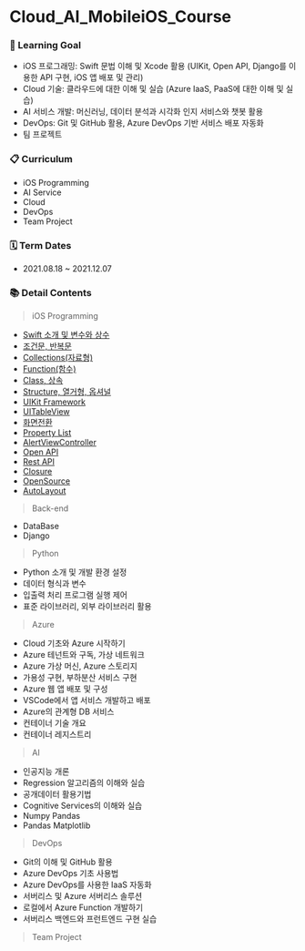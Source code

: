 # Cloud_AI_MobileiOS_Course
### 📌 Learning Goal
- iOS 프로그래밍: Swift 문법 이해 및 Xcode 활용
(UIKit, Open API, Django를 이용한 API 구현, iOS 앱 배포 및 관리)
- Cloud 기술: 클라우드에 대한 이해 및 실습
(Azure IaaS, PaaS에 대한 이해 및 실습)
- AI 서비스 개발: 머신러닝, 데이터 분석과 시각화 인지 서비스와 챗봇 활용
- DevOps: Git 및 GitHub 활용, Azure DevOps 기반 서비스 배포 자동화 
- 팀 프로젝트

### 📋 Curriculum
- iOS Programming 
- AI Service 
- Cloud
- DevOps
- Team Project

### 🗓 Term Dates
- 2021.08.18 ~ 2021.12.07

### 📚 Detail Contents
> iOS Programming
- [Swift 소개 및 변수와 상수](https://github.com/hyeji-K/Cloud_AI_MobileiOS_Course/blob/master/Daily_Study/Swift%20%EC%86%8C%EA%B0%9C%2C%20%EB%B3%80%EC%88%98%EC%99%80%20%EC%83%81%EC%88%98.md)
- [조건문, 반복문](https://github.com/hyeji-K/Cloud_AI_MobileiOS_Course/blob/master/Daily_Study/%EC%A1%B0%EA%B1%B4%EB%AC%B8%2C%20%EB%B0%98%EB%B3%B5%EB%AC%B8.md)
- [Collections(자료형)](https://github.com/hyeji-K/Cloud_AI_MobileiOS_Course/blob/master/Daily_Study/Collections(%EC%9E%90%EB%A3%8C%ED%98%95).md)
- [Function(함수)](https://github.com/hyeji-K/Cloud_AI_MobileiOS_Course/blob/master/Daily_Study/Function(%ED%95%A8%EC%88%98).md)
- [Class, 상속](https://github.com/hyeji-K/Cloud_AI_MobileiOS_Course/blob/master/Daily_Study/class.md)
- [Structure, 열거형, 옵셔널](https://github.com/hyeji-K/Cloud_AI_MobileiOS_Course/blob/master/Daily_Study/structure.md)
- [UIKit Framework]()
- [UITableView]()
- [화면전환]()
- [Property List]()
- [AlertViewController]()
- [Open API]()
- [Rest API]()
- [Closure]()
- [OpenSource]()
- [AutoLayout]()

> Back-end
- DataBase
- Django

> Python
- Python 소개 및 개발 환경 설정
- 데이터 형식과 변수
- 입출력 처리 프로그램 실행 제어
- 표준 라이브러리, 외부 라이브러리 활용

> Azure
- Cloud 기초와 Azure 시작하기
- Azure 테넌트와 구독, 가상 네트워크
- Azure 가상 머신, Azure 스토리지
- 가용성 구현, 부하분산 서비스 구현
- Azure 웹 앱 배포 및 구성
- VSCode에서 앱 서비스 개발하고 배포
- Azure의 관계형 DB 서비스
- 컨테이너 기술 개요
- 컨테이너 레지스트리


> AI
- 인공지능 개론
- Regression 알고리즘의 이해와 실습
- 공개데이터 활용기법
- Cognitive Services의 이해와 실습
- Numpy Pandas
- Pandas Matplotlib

> DevOps
- Git의 이해 및 GitHub 활용
- Azure DevOps 기초 사용법
- Azure DevOps를 사용한 IaaS 자동화
- 서버리스 및 Azure 서버리스 솔루션
- 로컬에서 Azure Function 개발하기
- 서버리스 백엔드와 프런트엔드 구현 실습

> Team Project
